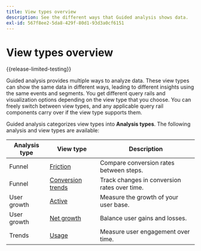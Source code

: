 ```yaml
---
title: View types overview
description: See the different ways that Guided analysis shows data.
exl-id: 567f8ee2-5da8-429f-80d1-93d3a0cf6151
---
```

# View types overview

{{release-limited-testing}}

Guided analysis provides multiple ways to analyze data. These view types can show the same data in different ways, leading to different insights using the same events and segments. You get different query rails and visualization options depending on the view type that you choose. You can freely switch between view types, and any applicable query rail components carry over if the view type supports them.

Guided analysis categorizes view types into **Analysis types**. The following analysis and view types are available:

| Analysis type | View type | Description |
| --- | --- | --- |
| Funnel | [Friction](friction.md) | Compare conversion rates between steps. |
| Funnel | [Conversion trends](conversion-trends.md) | Track changes in conversion rates over time. |
| User growth | [Active](active.md) | Measure the growth of your user base. |
| User growth | [Net growth](net-growth.md) | Balance user gains and losses. |
| Trends | [Usage](usage.md) | Measure user engagement over time. |


